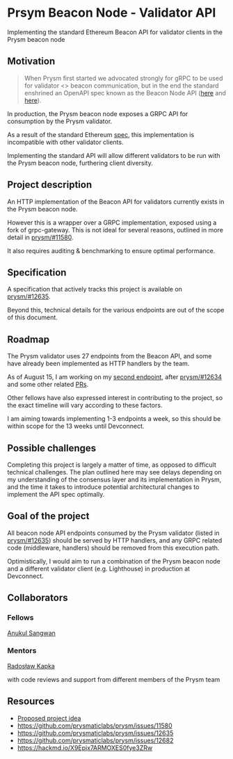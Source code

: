 # Prsym Beacon Node - Validator API

Implementing the standard Ethereum Beacon API for validator clients in the Prysm beacon node

## Motivation

> When Prysm first started we advocated strongly for gRPC to be used for validator <> beacon communication, but in the end the standard enshrined an OpenAPI spec known as the Beacon Node API ([here](https://ethereum.github.io/beacon-APIs/) and [here](https://github.com/ethereum/beacon-APIs/)).

In production, the Prysm beacon node exposes a GRPC API for consumption by the Prysm validator.

As a result of the standard Ethereum [spec](https://ethereum.github.io/beacon-APIs/?urls.primaryName=dev#/ValidatorRequiredApi), this implementation is incompatible with other validator clients.

Implementing the standard API will allow different validators to be run with the Prysm beacon node, furthering client diversity.

## Project description

An HTTP implementation of the Beacon API for validators currently exists in the Prysm beacon node.

However this is a wrapper over a GRPC implementation, exposed using a fork of grpc-gateway. This is not ideal for several reasons, outlined in more detail in [prysm/#11580](https://github.com/prysmaticlabs/prysm/issues/11580).

It also requires auditing & benchmarking to ensure optimal performance.

## Specification

A specification that actively tracks this project is available on [prysm/#12635](https://github.com/prysmaticlabs/prysm/issues/12635).

Beyond this, technical details for the various endpoints are out of the scope of this document.

## Roadmap

The Prysm validator uses 27 endpoints from the Beacon API, and some have already been implemented as HTTP handlers by the team.

As of August 15, I am working on my [second endpoint](https://github.com/prysmaticlabs/prysm/issues/12635#issuecomment-1679895593), after [prysm/#12634](https://github.com/prysmaticlabs/prysm/pull/12634) and some other related [PRs](https://github.com/prysmaticlabs/prysm/pulls?q=is%3Apr+author%3Aanukul).

Other fellows have also expressed interest in contributing to the project, so the exact timeline will vary according to these factors.

I am aiming towards implementing 1-3 endpoints a week, so this should be within scope for the 13 weeks until Devconnect.


## Possible challenges

Completing this project is largely a matter of time, as opposed to difficult technical challenges.
The plan outlined here may see delays depending on my understanding of the consensus layer and its implementation in Prysm, and the time it takes to introduce potential architectural changes to implement the API spec optimally.

## Goal of the project

All beacon node API endpoints consumed by the Prysm validator (listed in [prysm/#12635](https://github.com/prysmaticlabs/prysm/issues/12635)) should be served by HTTP handlers, and any GRPC related code (middleware, handlers) should be removed from this execution path.

Optimistically, I would aim to run a combination of the Prysm beacon node and a different validator client (e.g. Lighthouse) in production at Devconnect.

## Collaborators

### Fellows 

[Anukul Sangwan](https://github.com/anukul)

### Mentors

[Radosław Kapka](https://github.com/rkapka)

with code reviews and support from different members of the Prysm team

## Resources

- [Proposed project idea](https://github.com/eth-protocol-fellows/cohort-four/blob/master/projects/project-ideas.md#auditing-beacon-apis-in-prysm)
- https://github.com/prysmaticlabs/prysm/issues/11580
- https://github.com/prysmaticlabs/prysm/issues/12635
- https://github.com/prysmaticlabs/prysm/issues/12682
- https://hackmd.io/X9Epjx7ARMOXES0fye3ZRw
